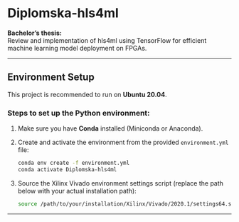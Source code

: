 # Diplomska-hls4ml

**Bachelor’s thesis:**  
Review and implementation of hls4ml using TensorFlow for efficient machine learning model deployment on FPGAs.

---

## Environment Setup

This project is recommended to run on **Ubuntu 20.04**.

### Steps to set up the Python environment:

1. Make sure you have **Conda** installed (Miniconda or Anaconda).

2. Create and activate the environment from the provided `environment.yml` file:

    ```bash
    conda env create -f environment.yml
    conda activate Diplomska-hls4ml
    ```

3. Source the Xilinx Vivado environment settings script (replace the path below with your actual installation path):

    ```bash
    source /path/to/your/installation/Xilinx/Vivado/2020.1/settings64.sh
    ```

---

